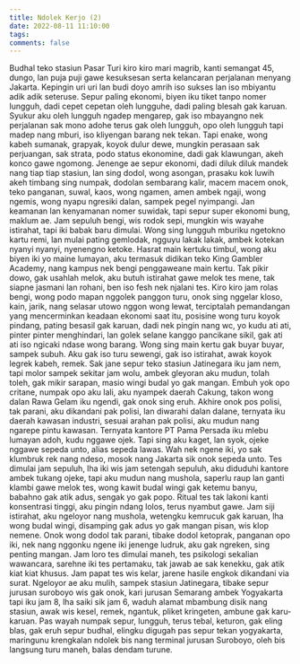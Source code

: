 ```yaml
---
title: Ndolek Kerjo (2)
date: 2022-08-11 11:10:00
tags:
comments: false
---
```

Budhal teko stasiun Pasar Turi kiro kiro mari magrib, kanti semangat 45, dungo, lan puja puji gawe kesuksesan serta kelancaran perjalanan menyang Jakarta. Kepingin uri uri lan budi doyo amrih iso sukses lan iso mbiyantu adik adik seteruse. 
Sepur paling ekonomi, biyen iku tiket tanpo nomer lungguh, dadi cepet cepetan oleh lungguhe, dadi paling blesah gak karuan. Syukur aku oleh lungguh ngadep mengarep, gak iso mbayangno nek perjalanan sak mono adohe terus gak oleh lungguh, opo oleh lungguh tapi madep nang mburi, iso kliyengan barang nek tekan. 
Tapi enake, wong kabeh sumanak, grapyak, koyok dulur dewe, mungkin perasaan sak perjuangan, sak strata, podo status ekonomine, dadi gak klawungan, akeh konco gawe ngomong. Jenenge ae sepur ekonomi, dadi diluk diluk mandek nang tiap tiap stasiun, lan sing dodol, wong asongan, prasaku kok luwih akeh timbang sing numpak, dodolan sembarang kalir, macem macem onok, teko panganan, suwal, kaos, wong ngamen, amen ambek ngaji, wong ngemis, wong nyapu ngresiki dalan, sampek pegel nyimpangi. Jan keamanan lan kenyamanan nomer suwidak, tapi sepur super ekonomi bung, maklum ae. 
Jam sepuluh bengi, wis rodok sepi, mungkin wis wayahe istirahat, tapi iki babak baru dimulai. Wong sing lungguh mburiku ngetokno kartu remi, lan mulai pating gemlodak, ngguyu lakak lakak, ambek kotekan nyanyi nyanyi, nyenengno ketoke. Hasrat main kertuku timbul, wong aku biyen iki yo maine lumayan, aku termasuk didikan teko King Gambler Academy, nang kampus nek bengi penggaweane main kertu. Tak pikir dowo, gak usahlah melok, aku butuh istirahat gawe melok tes mene, tak siapne jasmani lan rohani, ben iso fesh nek njalani tes. Kiro kiro jam rolas bengi, wong podo mapan nggolek panggon turu, onok sing nggelar kloso, kain, jarik, nang selasar utowo nggon wong lewat, terciptalah pemandangan yang mencerminkan keadaan ekonomi saat itu, posisine wong turu koyok pindang, pating besasil gak karuan, dadi nek pingin nang wc, yo kudu ati ati, pinter pinter menghindari, lan golek selane kanggo pancikane sikil, gak ati ati iso ngicaki ndase wong barang. 
Wong sing main kertu gak buyar buyar, sampek subuh. Aku gak iso turu sewengi, gak iso istirahat, awak koyok legrek kabeh, remek. Sak jane sepur teko stasiun Jatinegara iku jam nem, tapi molor sampek sekitar jam wolu, ambek gleyoran aku mudun, tolah toleh, gak mikir sarapan, masio wingi budal yo gak mangan. Embuh yok opo critane, numpak opo aku lali, aku nyampek daerah Cakung, takon wong dalan Rawa Gelam iku ngendi, gak onok sing eruh. Akhire onok pos polisi, tak parani, aku dikandani pak polisi, lan diwarahi dalan dalane, ternyata iku daerah kawasan industri, sesuai arahan pak polisi, aku mudun nang ngarepe pintu kawasan. Ternyata kantore PT Pama Persada iku mlebu lumayan adoh, kudu nggawe ojek. Tapi sing aku kaget, lan syok, ojeke nggawe sepeda unto, alias sepeda lawas. Wah nek ngene iki, yo sak klumbruk rek nang ndeso, mosok nang Jakarta sik onok sepeda unto. 
Tes dimulai jam sepuluh, lha iki wis jam setengah sepuluh, aku diduduhi kantore ambek tukang ojeke, tapi aku mudun nang mushola, saperlu raup lan ganti klambi gawe melok tes, wong kawit budal wingi gak ketemu banyu, babahno gak atik adus, sengak yo gak popo. 
Ritual tes tak lakoni kanti konsentrasi tinggi, aku pingin ndang lolos, terus nyambut gawe. Jam siji istirahat, aku ngeloyor nang mushola, wetengku kemrucuk gak karuan, lha wong budal wingi, disamping gak adus yo gak mangan pisan, wis klop nemene. Onok wong dodol tak parani, tibake dodol ketoprak, panganan opo iki, nek nang nggonku ngene iki jenenge ludruk, aku gak ngreken, sing penting mangan. 
Jam loro tes dimulai maneh, tes psikologi sekalian wawancara, sarehne iki tes pertamaku, tak jawab ae sak kenekku, gak atik kiat kiat khusus. Jam papat tes wis kelar, jarene hasile engkok dikandani via surat. 
Ngeloyor ae aku mulih, sampek stasiun Jatinegara, tibake sepur jurusan suroboyo wis gak onok, kari jurusan Semarang ambek Yogyakarta tapi iku jam 8, lha saiki sik jam 6, waduh alamat mbambung disik nang stasiun, awak wis kesel, remek, ngantuk, pliket kringeten, ambune gak karu-karuan. Pas wayah numpak sepur, lungguh, terus tebal, keturon, gak eling blas, gak eruh sepur budhal, elingku digugah pas sepur tekan yogyakarta, maringunu krengkalan ndolek bis nang terminal jurusan Suroboyo, oleh bis langsung turu maneh, balas dendam turune.